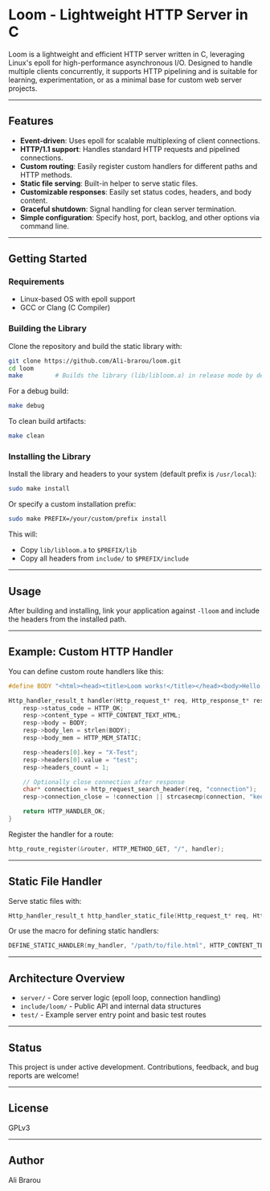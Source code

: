 # Loom - Lightweight HTTP Server in C

Loom is a lightweight and efficient HTTP server written in C, leveraging Linux's epoll for high-performance asynchronous I/O. Designed to handle multiple clients concurrently, it supports HTTP pipelining and is suitable for learning, experimentation, or as a minimal base for custom web server projects.

---

## Features

- **Event-driven**: Uses epoll for scalable multiplexing of client connections.
- **HTTP/1.1 support**: Handles standard HTTP requests and pipelined connections.
- **Custom routing**: Easily register custom handlers for different paths and HTTP methods.
- **Static file serving**: Built-in helper to serve static files.
- **Customizable responses**: Easily set status codes, headers, and body content.
- **Graceful shutdown**: Signal handling for clean server termination.
- **Simple configuration**: Specify host, port, backlog, and other options via command line.

---

## Getting Started

### Requirements

- Linux-based OS with epoll support
- GCC or Clang (C Compiler)

### Building the Library

Clone the repository and build the static library with:

```bash
git clone https://github.com/Ali-brarou/loom.git
cd loom
make         # Builds the library (lib/libloom.a) in release mode by default
```

For a debug build:

```bash
make debug
```

To clean build artifacts:

```bash
make clean
```

### Installing the Library

Install the library and headers to your system (default prefix is `/usr/local`):

```bash
sudo make install
```

Or specify a custom installation prefix:

```bash
sudo make PREFIX=/your/custom/prefix install
```

This will:
- Copy `lib/libloom.a` to `$PREFIX/lib`
- Copy all headers from `include/` to `$PREFIX/include`

---

## Usage

After building and installing, link your application against `-lloom` and include the headers from the installed path.

---

## Example: Custom HTTP Handler

You can define custom route handlers like this:

```c
#define BODY "<html><head><title>Loom works!</title></head><body>Hello, browser!</body></html>"

Http_handler_result_t handler(Http_request_t* req, Http_response_t* resp) {
    resp->status_code = HTTP_OK;
    resp->content_type = HTTP_CONTENT_TEXT_HTML;
    resp->body = BODY;
    resp->body_len = strlen(BODY);
    resp->body_mem = HTTP_MEM_STATIC;

    resp->headers[0].key = "X-Test";
    resp->headers[0].value = "test";
    resp->headers_count = 1;

    // Optionally close connection after response
    char* connection = http_request_search_header(req, "connection");
    resp->connection_close = !connection || strcasecmp(connection, "keep-alive");

    return HTTP_HANDLER_OK;
}
```

Register the handler for a route:

```c
http_route_register(&router, HTTP_METHOD_GET, "/", handler);
```

---

## Static File Handler

Serve static files with:

```c
Http_handler_result_t http_handler_static_file(Http_request_t* req, Http_response_t* resp, const char* file_path, Http_content_type_t content_type);
```

Or use the macro for defining static handlers:

```c
DEFINE_STATIC_HANDLER(my_handler, "/path/to/file.html", HTTP_CONTENT_TEXT_HTML)
```

---

## Architecture Overview

- `server/` - Core server logic (epoll loop, connection handling)
- `include/loom/` - Public API and internal data structures
- `test/` - Example server entry point and basic test routes

---

## Status

This project is under active development. Contributions, feedback, and bug reports are welcome!

---

## License

GPLv3

---

## Author

Ali Brarou
